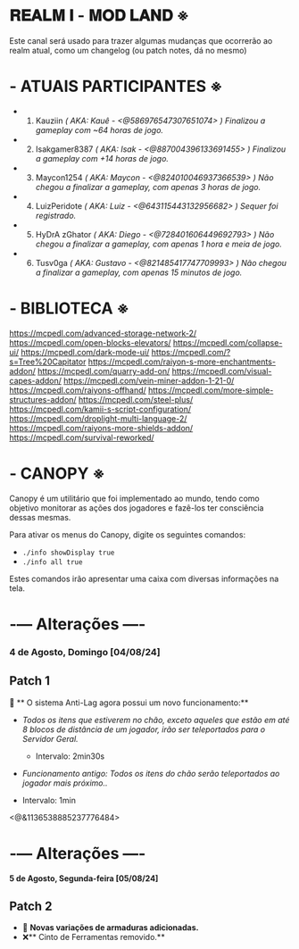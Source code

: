# 𝐑𝐄𝐀𝐋𝐌 𝐈 - 𝐌𝐎𝐃 𝐋𝐀𝐍𝐃 ※

Este canal será usado para trazer algumas mudanças que ocorrerão ao realm atual, como um changelog (ou patch notes, dá no mesmo)

# - ATUAIS PARTICIPANTES ※
- 1. Kauziin _( AKA: Kauê - <@586976547307651074> )_
_Finalizou a gameplay com ~64 horas de jogo._
- 2. Isakgamer8387 _( AKA: Isak - <@887004396133691455> )_
_Finalizou a gameplay com +14 horas de jogo._
- 3. Maycon1254 _( AKA: Maycon - <@824010046937366539> )_
_Não chegou a finalizar a gameplay, com apenas 3 horas de jogo._
- 4. LuizPeridote _( AKA: Luiz - <@643115443132956682> )_
_Sequer foi registrado._
- 5. HyDrA zGhator _( AKA: Diego - <@728401606449692793> )_
_Não chegou a finalizar a gameplay, com apenas 1 hora e meia de jogo._
- 6. Tusv0ga _( AKA: Gustavo - <@821485417747709993> )_
_Não chegou a finalizar a gameplay, com apenas 15 minutos de jogo._



# - BIBLIOTECA ※

https://mcpedl.com/advanced-storage-network-2/
https://mcpedl.com/open-blocks-elevators/
https://mcpedl.com/collapse-ui/
https://mcpedl.com/dark-mode-ui/
https://mcpedl.com/?s=Tree%20Capitator
https://mcpedl.com/raiyon-s-more-enchantments-addon/
https://mcpedl.com/quarry-add-on/
https://mcpedl.com/visual-capes-addon/
https://mcpedl.com/vein-miner-addon-1-21-0/
https://mcpedl.com/raiyons-offhand/
https://mcpedl.com/more-simple-structures-addon/
https://mcpedl.com/steel-plus/
https://mcpedl.com/kamii-s-script-configuration/
https://mcpedl.com/droplight-multi-language-2/
https://mcpedl.com/raiyons-more-shields-addon/
https://mcpedl.com/survival-reworked/

# - CANOPY ※
 
Canopy é um utilitário que foi implementado ao mundo, tendo como objetivo monitorar as ações dos jogadores e fazê-los ter consciência dessas mesmas.

Para ativar os menus do Canopy, digite os seguintes comandos:

- ```./info showDisplay true```
- ```./info all true```

Estes comandos irão apresentar uma caixa com diversas informações na tela.

# -— Alterações —-

### 4 de Agosto, Domingo [04/08/24]

## Patch 1
🔶️ ** O sistema Anti-Lag agora possui um novo funcionamento:**
- *Todos os itens que estiverem no chão, exceto aqueles que estão em até 8 blocos de distância de um jogador, irão ser teleportados para o Servidor Geral.*
  - Intervalo: 2min30s

- *Funcionamento antigo: Todos os itens do chão serão teleportados ao jogador mais próximo..*
 - Intervalo: 1min

<@&1136538885237776484>
# -— Alterações —-
  **5 de Agosto, Segunda-feira [05/08/24]**  

## Patch 2
- 🔷️ **Novas variações de armaduras adicionadas.**
- ❌️** Cinto de Ferramentas removido.**
